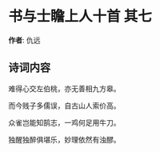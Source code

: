 # 书与士瞻上人十首  其七

**作者**: 仇远

## 诗词内容

难得心交左伯桃，亦无善相九方皋。

而今贱子多儒误，自古山人索价高。

众雀岂能知鹄志，一鸡何足用牛刀。

独醒独醉俱堪乐，妙理依然有浊醪。

